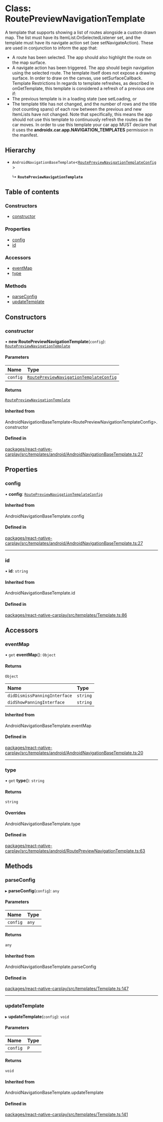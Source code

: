 # Class: RoutePreviewNavigationTemplate

A template that supports showing a list of routes alongside a custom drawn map.
The list must have its ItemList.OnSelectedListener set, and the template must have its navigate action set (see setNavigateAction). These are used in conjunction to inform the app that:
- A route has been selected. The app should also highlight the route on the map surface.
- A navigate action has been triggered. The app should begin navigation using the selected route.
The template itself does not expose a drawing surface. In order to draw on the canvas, use setSurfaceCallback.
Template Restrictions In regards to template refreshes, as described in onGetTemplate, this template is considered a refresh of a previous one if:
- The previous template is in a loading state (see setLoading, or
- The template title has not changed, and the number of rows and the title (not counting spans) of each row between the previous and new ItemLists have not changed.
Note that specifically, this means the app should not use this template to continuously refresh the routes as the car moves.
In order to use this template your car app MUST declare that it uses the **androidx.car.app.NAVIGATION_TEMPLATES** permission in the manifest.

## Hierarchy

- `AndroidNavigationBaseTemplate`<[`RoutePreviewNavigationTemplateConfig`](/docs/RoutePreviewNavigationTemplateConfig.md)\>

  ↳ **`RoutePreviewNavigationTemplate`**

## Table of contents

### Constructors

- [constructor](/docs/RoutePreviewNavigationTemplate.md#constructor)

### Properties

- [config](/docs/RoutePreviewNavigationTemplate.md#config)
- [id](/docs/RoutePreviewNavigationTemplate.md#id)

### Accessors

- [eventMap](/docs/RoutePreviewNavigationTemplate.md#eventmap)
- [type](/docs/RoutePreviewNavigationTemplate.md#type)

### Methods

- [parseConfig](/docs/RoutePreviewNavigationTemplate.md#parseconfig)
- [updateTemplate](/docs/RoutePreviewNavigationTemplate.md#updatetemplate)

## Constructors

### constructor

• **new RoutePreviewNavigationTemplate**(`config`): [`RoutePreviewNavigationTemplate`](/docs/RoutePreviewNavigationTemplate.md)

#### Parameters

| Name | Type |
| :------ | :------ |
| `config` | [`RoutePreviewNavigationTemplateConfig`](/docs/RoutePreviewNavigationTemplateConfig.md) |

#### Returns

[`RoutePreviewNavigationTemplate`](/docs/RoutePreviewNavigationTemplate.md)

#### Inherited from

AndroidNavigationBaseTemplate<RoutePreviewNavigationTemplateConfig\>.constructor

#### Defined in

[packages/react-native-carplay/src/templates/android/AndroidNavigationBaseTemplate.ts:27](https://github.com/birkir/react-native-carplay/blob/2f9bd9c/packages/react-native-carplay/src/templates/android/AndroidNavigationBaseTemplate.ts#L27)

## Properties

### config

• **config**: [`RoutePreviewNavigationTemplateConfig`](/docs/RoutePreviewNavigationTemplateConfig.md)

#### Inherited from

AndroidNavigationBaseTemplate.config

#### Defined in

[packages/react-native-carplay/src/templates/android/AndroidNavigationBaseTemplate.ts:27](https://github.com/birkir/react-native-carplay/blob/2f9bd9c/packages/react-native-carplay/src/templates/android/AndroidNavigationBaseTemplate.ts#L27)

___

### id

• **id**: `string`

#### Inherited from

AndroidNavigationBaseTemplate.id

#### Defined in

[packages/react-native-carplay/src/templates/Template.ts:86](https://github.com/birkir/react-native-carplay/blob/2f9bd9c/packages/react-native-carplay/src/templates/Template.ts#L86)

## Accessors

### eventMap

• `get` **eventMap**(): `Object`

#### Returns

`Object`

| Name | Type |
| :------ | :------ |
| `didDismissPanningInterface` | `string` |
| `didShowPanningInterface` | `string` |

#### Inherited from

AndroidNavigationBaseTemplate.eventMap

#### Defined in

[packages/react-native-carplay/src/templates/android/AndroidNavigationBaseTemplate.ts:20](https://github.com/birkir/react-native-carplay/blob/2f9bd9c/packages/react-native-carplay/src/templates/android/AndroidNavigationBaseTemplate.ts#L20)

___

### type

• `get` **type**(): `string`

#### Returns

`string`

#### Overrides

AndroidNavigationBaseTemplate.type

#### Defined in

[packages/react-native-carplay/src/templates/android/RoutePreviewNavigationTemplate.ts:63](https://github.com/birkir/react-native-carplay/blob/2f9bd9c/packages/react-native-carplay/src/templates/android/RoutePreviewNavigationTemplate.ts#L63)

## Methods

### parseConfig

▸ **parseConfig**(`config`): `any`

#### Parameters

| Name | Type |
| :------ | :------ |
| `config` | `any` |

#### Returns

`any`

#### Inherited from

AndroidNavigationBaseTemplate.parseConfig

#### Defined in

[packages/react-native-carplay/src/templates/Template.ts:147](https://github.com/birkir/react-native-carplay/blob/2f9bd9c/packages/react-native-carplay/src/templates/Template.ts#L147)

___

### updateTemplate

▸ **updateTemplate**(`config`): `void`

#### Parameters

| Name | Type |
| :------ | :------ |
| `config` | `P` |

#### Returns

`void`

#### Inherited from

AndroidNavigationBaseTemplate.updateTemplate

#### Defined in

[packages/react-native-carplay/src/templates/Template.ts:141](https://github.com/birkir/react-native-carplay/blob/2f9bd9c/packages/react-native-carplay/src/templates/Template.ts#L141)
